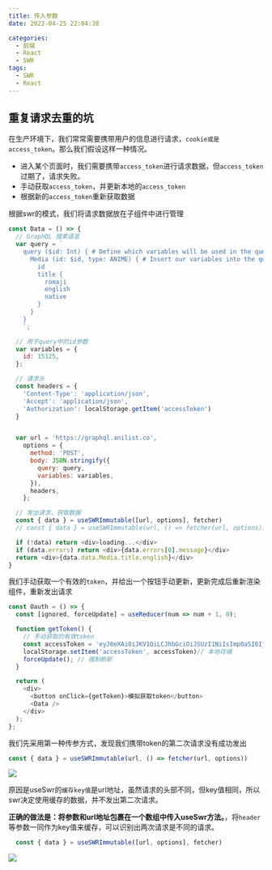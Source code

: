 ```yaml
---
title: 传入参数
date: 2022-04-25 22:04:38

categories:
  - 前端
  - React
  - SWR
tags:
  - SWR
  - React
---
```




## 重复请求去重的坑

在生产环境下，我们常常需要携带用户的信息进行请求，`cookie或是access_token`。那么我们假设这样一种情况。

- 进入某个页面时，我们需要携带`access_token`进行请求数据，但`access_token`过期了，请求失败。
- 手动获取`access_token`，并更新本地的`access_token`
- 根据新的`access_token`重新获取数据

根据swr的模式，我们将请求数据放在子组件中进行管理

```javascript
const Data = () => {
  // GraphQL 搜索语言
  var query = `
    query ($id: Int) { # Define which variables will be used in the query (id)
      Media (id: $id, type: ANIME) { # Insert our variables into the query arguments (id) (type: ANIME is hard-coded in the query)
        id
        title {
          romaji
          english
          native
        }
      }
    }
    `;

  // 用于query中的id参数
  var variables = {
    id: 15125,
  };

  // 请求头
  const headers = {
    'Content-Type': 'application/json',
    'Accept': 'application/json',
    'Authorization': localStorage.getItem('accessToken')
  }


  var url = 'https://graphql.anilist.co',
    options = {
      method: 'POST',
      body: JSON.stringify({
        query: query,
        variables: variables,
      }),
      headers,
    };

  // 发出请求，获取数据
  const { data } = useSWRImmutable([url, options], fetcher)   
  // const { data } = useSWRImmutable(url, () => fetcher(url, options))

  if (!data) return <div>loading...</div>
  if (data.errors) return <div>{data.errors[0].message}</div>
  return <div>{data.data.Media.title.english}</div>
}


```

我们手动获取一个有效的`token`，并给出一个按钮手动更新，更新完成后重新渲染组件，重新发出请求

```javascript
const Oauth = () => {
  const [ignored, forceUpdate] = useReducer(num => num + 1, 0);

  function getToken() {
    // 手动获取的有效token
    const accessToken = 'eyJ0eXAiOiJKV1QiLCJhbGciOiJSUzI1NiIsImp0aSI6IjA1OGQ1NDI4N2EzYjU2OWRkOWY5YmE5YzZiYzZlNWYxMzI4ZmFlZThhOWZiNjJkYTQ0OTI0ZjIxYTMzYWIyYWM2YjVkNjk3OWViNzIzYTY1In0.eyJhdWQiOiI4MTQ3IiwianRpIjoiMDU4ZDU0Mjg3YTNiNTY5ZGQ5ZjliYTljNmJjNmU1ZjEzMjhmYWVlOGE5ZmI2MmRhNDQ5MjRmMjFhMzNhYjJhYzZiNWQ2OTc5ZWI3MjNhNjUiLCJpYXQiOjE2NTA5NDE4OTUsIm5iZiI6MTY1MDk0MTg5NSwiZXhwIjoxNjgyNDc3ODk1LCJzdWIiOiI1ODM5NjkzIiwic2NvcGVzIjpbXX0.D9G8OIKKm9NV-RS4_ZwWbt_RLekBuQ8_H3CoXxdO6pMVrpr2jc6pdtHJhNjLvjAlpppdVOwodhCNYbQVudeiwODf1-754wjk7-dEwgqIqRN4i2G8ikrLIJPpfI8ypGVKgAuuu8h66xJO16R5x2raK9azNfHjuVLfmDEJV_bY14VdEpiPymnd9JGcMiwPEuZXbhp-fhm_HqtvF6b25q0E4ZBp8zGDDJfM67FfvwQD-WYKYZRENQfXQIAvQHFwyrq7ZPEuIgBchMiIxHdOJ9_19bvfjyuJYY2mP1HivXk56nC19iDVN2aojUMw9o0gvaucdzXD5qI7khmAinue0yB9zTpqqe2q6VhrOGtba-mymZSQh5McZ5UQmqEVwBpL8MyNQNffjD72nm4F4EtRgIjyJC5i3k8NdRubvHO7GP9Z5vE2q5bKDKIRe-nIw9GVl_AoyX9krPLtDcrPvSws3VvZjNLna3Mob1YP0TRNI7DAfkE34qPdzZq5Aa5A0CyCILB1KPalDB89-ehWB99thJecyVujykggPXDylsyBuFzmSTvTHIC9xPthUlqwrpq6tOkvVqUusAfBjKhbkV_na2zqiddKH47aukgSrtgEBgD_JqahB-uKCCtshZYDeRzlL6n3E9YHC_FwTTy5yO5XwQHg9eESDShp4CzHpx7S6-4cp04'
    localStorage.setItem('accessToken', accessToken)// 本地存储
    forceUpdate(); // 强制刷新
  }

  return (
    <div>
      <button onClick={getToken}>模拟获取token</button>
      <Data />
    </div>
  );
};

```


我们先采用第一种传参方式，发现我们携带token的第二次请求没有成功发出
```js
const { data } = useSWRImmutable(url, () => fetcher(url, options))
```

![](https://linyc.oss-cn-beijing.aliyuncs.com/bad.gif)

原因是useSwr的`缓存key值`是url地址，虽然请求的头部不同，但key值相同，所以swr决定使用缓存的数据，并不发出第二次请求。


**正确的做法是：将参数和url地址包裹在一个数组中传入useSwr方法。**，将`header`等参数一同作为key值来缓存，可以识别出两次请求是不同的请求。
```js
  const { data } = useSWRImmutable([url, options], fetcher)   
```

![](https://linyc.oss-cn-beijing.aliyuncs.com/good.gif)
